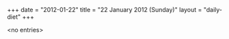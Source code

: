 +++
date = "2012-01-22"
title = "22 January 2012 (Sunday)"
layout = "daily-diet"
+++

\<no entries\>